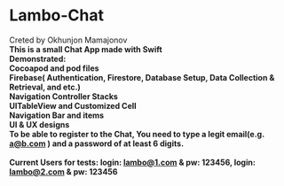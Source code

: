 # Lambo-Chat
Creted by Okhunjon Mamajonov
<br><b> This is a small Chat App made with Swift
<b><br>  Demonstrated:
   <br> Cocoapod and pod files
   <br> Firebase( Authentication, Firestore,  Database Setup, Data Collection & Retrieval, and etc.)
   <br> Navigation Controller Stacks
   <br> UITableView and Customized Cell
   <br> Navigation Bar and items 
   <br> UI & UX designs 
<br> To be able to register to the Chat, You need to type a legit email(e.g. a@b.com ) and a password of at least 6 digits.
   <br><br><b>Current Users for tests: login: lambo@1.com & pw: 123456, login: lambo@2.com & pw: 123456
